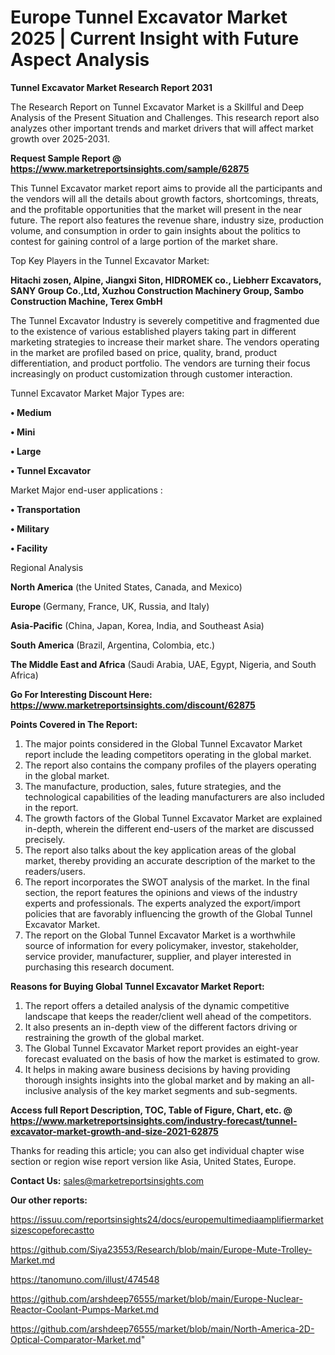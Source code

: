 # Europe Tunnel Excavator Market 2025 | Current Insight with Future Aspect Analysis

<strong>Tunnel Excavator Market Research Report 2031</strong>

The Research Report on Tunnel Excavator Market is a Skillful and Deep Analysis of the Present Situation and Challenges. This research report also analyzes other important trends and market drivers that will affect market growth over 2025-2031.

<strong>Request Sample Report @ <a href=https://www.marketreportsinsights.com/sample/62875>https://www.marketreportsinsights.com/sample/62875</a></strong>

This Tunnel Excavator market report aims to provide all the participants and the vendors will all the details about growth factors, shortcomings, threats, and the profitable opportunities that the market will present in the near future. The report also features the revenue share, industry size, production volume, and consumption in order to gain insights about the politics to contest for gaining control of a large portion of the market share.

Top Key Players in the Tunnel Excavator Market:

<strong>Hitachi zosen, Alpine, Jiangxi Siton, HIDROMEK co., Liebherr Excavators, SANY Group Co.,Ltd, Xuzhou Construction Machinery Group, Sambo Construction Machine, Terex GmbH</strong>

The Tunnel Excavator Industry is severely competitive and fragmented due to the existence of various established players taking part in different marketing strategies to increase their market share. The vendors operating in the market are profiled based on price, quality, brand, product differentiation, and product portfolio. The vendors are turning their focus increasingly on product customization through customer interaction.

Tunnel Excavator Market Major Types are:

<strong>• Medium

• Mini

• Large

• Tunnel Excavator</strong>

Market Major end-user applications :

<strong>• Transportation

• Military

• Facility</strong>

Regional Analysis

</u><strong><b>North America</b></strong> (the United States, Canada, and Mexico)

<strong><b>Europe </b></strong>(Germany, France, UK, Russia, and Italy)

<strong><b>Asia-Pacific</b></strong> (China, Japan, Korea, India, and Southeast Asia)

<strong><b>South America</b></strong> (Brazil, Argentina, Colombia, etc.)

<strong><b>The Middle East and Africa</b></strong> (Saudi Arabia, UAE, Egypt, Nigeria, and South Africa)

<strong>Go For Interesting Discount Here: <a href=https://www.marketreportsinsights.com/discount/62875>https://www.marketreportsinsights.com/discount/62875</a></strong>

<strong>Points Covered in The Report:</strong>
<ol>
  <li>The major points considered in the Global Tunnel Excavator Market report include the leading competitors operating in the global market.</li>
  <li>The report also contains the company profiles of the players operating in the global market.</li>
  <li>The manufacture, production, sales, future strategies, and the technological capabilities of the leading manufacturers are also included in the report.</li>
  <li>The growth factors of the Global Tunnel Excavator Market are explained in-depth, wherein the different end-users of the market are discussed precisely.</li>
  <li>The report also talks about the key application areas of the global market, thereby providing an accurate description of the market to the readers/users.</li>
  <li>The report incorporates the SWOT analysis of the market. In the final section, the report features the opinions and views of the industry experts and professionals. The experts analyzed the export/import policies that are favorably influencing the growth of the Global Tunnel Excavator Market.</li>
  <li>The report on the Global Tunnel Excavator Market is a worthwhile source of information for every policymaker, investor, stakeholder, service provider, manufacturer, supplier, and player interested in purchasing this research document.</li>
</ol>
<strong>Reasons for Buying Global Tunnel Excavator Market Report:</strong>

<ol>
  <li>The report offers a detailed analysis of the dynamic competitive landscape that keeps the reader/client well ahead of the competitors.</li>
  <li>It also presents an in-depth view of the different factors driving or restraining the growth of the global market.</li>
  <li>The Global Tunnel Excavator Market report provides an eight-year forecast evaluated on the basis of how the market is estimated to grow.</li>
  <li>It helps in making aware business decisions by having providing thorough insights insights into the global market and by making an all-inclusive analysis of the key market segments and sub-segments.</li>
</ol>
<strong>Access full Report Description, TOC, Table of Figure, Chart, etc. @ <a href=https://www.marketreportsinsights.com/industry-forecast/tunnel-excavator-market-growth-and-size-2021-62875>https://www.marketreportsinsights.com/industry-forecast/tunnel-excavator-market-growth-and-size-2021-62875</a></strong>


Thanks for reading this article; you can also get individual chapter wise section or region wise report version like Asia, United States, Europe.

<strong>Contact Us:</strong>
sales@marketreportsinsights.com

<strong>Our other reports:</strong>

<a href=https://issuu.com/reportsinsights24/docs/europemultimediaamplifiermarketsizescopeforecastto>https://issuu.com/reportsinsights24/docs/europemultimediaamplifiermarketsizescopeforecastto</a>

<a href=https://github.com/Siya23553/Research/blob/main/Europe-Mute-Trolley-Market.md>https://github.com/Siya23553/Research/blob/main/Europe-Mute-Trolley-Market.md</a>

<a href=https://tanomuno.com/illust/474548>https://tanomuno.com/illust/474548</a>

<a href=https://github.com/arshdeep76555/market/blob/main/Europe-Nuclear-Reactor-Coolant-Pumps-Market.md>https://github.com/arshdeep76555/market/blob/main/Europe-Nuclear-Reactor-Coolant-Pumps-Market.md</a>

<a href=https://github.com/arshdeep76555/market/blob/main/North-America-2D-Optical-Comparator-Market.md>https://github.com/arshdeep76555/market/blob/main/North-America-2D-Optical-Comparator-Market.md</a>"
